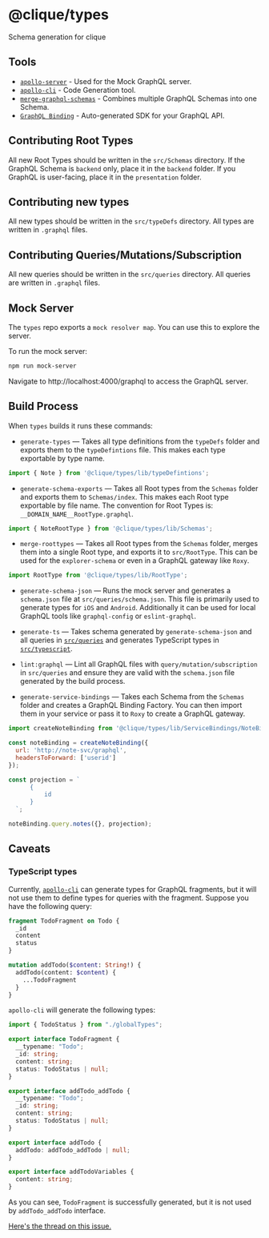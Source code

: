# @clique/types

Schema generation for clique

## Tools
* [`apollo-server`](https://www.apollographql.com/server) - Used for the Mock GraphQL server.
* [`apollo-cli`](https://github.com/apollographql/apollo-cli) - Code Generation tool.
* [`merge-graphql-schemas`](https://github.com/okgrow/merge-graphql-schemas) - Combines multiple GraphQL Schemas into one Schema.
* [`GraphQL Binding`](https://github.com/graphql-binding/graphql-binding) - Auto-generated SDK for your GraphQL API.

## Contributing Root Types

All new Root Types should be written in the `src/Schemas` directory. If the GraphQL Schema is `backend` only, place it
in the `backend` folder. If you GraphQL is user-facing, place it in the `presentation` folder.

## Contributing new types

All new types should be written in the `src/typeDefs` directory. All types are written in `.graphql` files.

## Contributing Queries/Mutations/Subscription

All new queries should be written in the `src/queries` directory. All queries are written in `.graphql` files.

## Mock Server

The `types` repo exports a `mock resolver map`. You can use this to explore the server.

To run the mock server:

```sh
npm run mock-server
```

Navigate to http://localhost:4000/graphql to access the GraphQL server.

## Build Process

When `types` builds it runs these commands:

- `generate-types` &mdash; Takes all type definitions from the `typeDefs` folder and exports them to the `typeDefintions` file. This makes each type exportable by type name.

```js
import { Note } from '@clique/types/lib/typeDefintions';
```

- `generate-schema-exports` &mdash; Takes all Root types from the `Schemas` folder and exports them to `Schemas/index`. This makes each Root type exportable by file name. The convention for Root Types is: `__DOMAIN_NAME__RootType.graphql`.

```js
import { NoteRootType } from '@clique/types/lib/Schemas';
```

- `merge-roottypes` &mdash; Takes all Root types from the `Schemas` folder, merges them into a single Root type, and exports it to `src/RootType`. This can be used for the `explorer-schema` or even in a GraphQL gateway like `Roxy`.

```js
import RootType from '@clique/types/lib/RootType';
```

- `generate-schema-json` &mdash; Runs the mock server and generates a `schema.json` file at `src/queries/schema.json`. This file is primarily used to generate types for `iOS` and `Android`. Additionally it can be used for local GraphQL tools like `graphql-config` or `eslint-graphql`.

- `generate-ts` &mdash; Takes schema generated by `generate-schema-json` and all queries in [`src/queries`](./src/queries) and generates TypeScript types in [`src/typescript`](./src/typescript).

- `lint:graphql` &mdash; Lint all GraphQL files with `query/mutation/subscription` in `src/queries` and ensure they are valid with the `schema.json` file generated by the build process.

- `generate-service-bindings` &mdash; Takes each Schema from the `Schemas` folder and creates a GraphQL Binding Factory. You can then import them in your service or pass it to `Roxy` to create a GraphQL gateway.

```js
import createNoteBinding from '@clique/types/lib/ServiceBindings/NoteBinding';

const noteBinding = createNoteBinding({
  url: 'http://note-svc/graphql',
  headersToForward: ['userid']
});

const projection = `
      {
          id
      }
  `;

noteBinding.query.notes({}, projection);
```

## Caveats
### TypeScript types
Currently, [`apollo-cli`](https://github.com/apollographql/apollo-cli) can generate types for GraphQL fragments, but it will not use them to define types for queries with the fragment. Suppose you have the following query:
```graphql
fragment TodoFragment on Todo {
  _id
  content
  status
}

mutation addTodo($content: String!) {
  addTodo(content: $content) {
    ...TodoFragment
  }
}
```
`apollo-cli` will generate the following types:
```typescript
import { TodoStatus } from "./globalTypes";

export interface TodoFragment {
  __typename: "Todo";
  _id: string;
  content: string;
  status: TodoStatus | null;
}

export interface addTodo_addTodo {
  __typename: "Todo";
  _id: string;
  content: string;
  status: TodoStatus | null;
}

export interface addTodo {
  addTodo: addTodo_addTodo | null;
}

export interface addTodoVariables {
  content: string;
}

```
As you can see, `TodoFragment` is successfully generated, but it is not used by `addTodo_addTodo` interface.

[Here's the thread on this issue.](https://github.com/apollographql/apollo-cli/issues/545)
